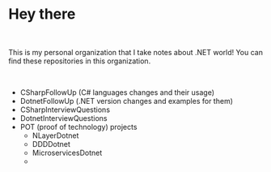 # Hey there

<br />

This is my personal organization that I take notes about .NET world!
You can find these repositories in this organization.

<br />

- CSharpFollowUp (C# languages changes and their usage)
- DotnetFollowUp (.NET version changes and examples for them)
- CSharpInterviewQuestions
- DotnetInterviewQuestions
- POT (proof of technology) projects
  - NLayerDotnet
  - DDDDotnet
  - MicroservicesDotnet
  - 
